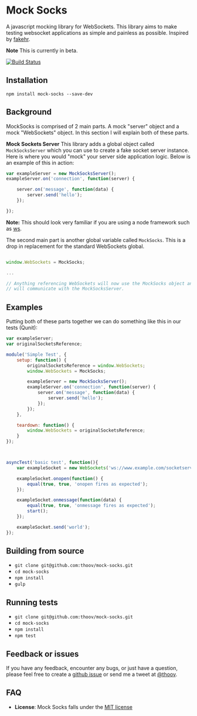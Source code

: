 # Mock Socks

A javascript mocking library for WebSockets. This library aims to make testing websocket applications as simple and
painless as possible. Inspired by [fakehr](https://github.com/trek/fakehr).

**Note** This is currently in beta.

[![Build Status](https://travis-ci.org/thoov/mock-socks.svg?branch=master)](https://travis-ci.org/thoov/mock-socks)

## Installation

`npm install mock-socks --save-dev`

## Background

MockSocks is comprised of 2 main parts. A mock "server" object and a mock "WebSockets" object. In this section
I will explain both of these parts.

**Mock Sockets Server**
This library adds a global object called `MockSocksServer` which you can use to create a fake socket server instance. Here
is where you would "mock" your server side application logic. Below is an example of this in action:

```js
var exampleServer = new MockSocksServer();
exampleServer.on('connection', function(server) {

    server.on('message', function(data) {
        server.send('hello');
    });

});
```

**Note:** This should look very familiar if you are using a node framework such as [ws](https://github.com/einaros/ws).

The second main part is another global variable called `MockSocks`. This is a drop in replacement for the standard WebSockets
global.

```js

window.WebSockets = MockSocks;

...

// Anything referencing WebSockets will now use the MockSocks object and
// will communicate with the MockSocksServer.

```

## Examples

Putting both of these parts together we can do something like this in our tests (Qunit):

```js
var exampleServer;
var originalSocketsReference;

module('Simple Test', {
    setup: function() {
        originalSocketsReference = window.WebSockets;
        window.WebSockets = MockSocks;

        exampleServer = new MockSocksServer();
        exampleServer.on('connection', function(server) {
            server.on('message', function(data) {
                server.send('hello');
            });
        });
    },

    teardown: function() {
        window.WebSockets = originalSocketsReference;
    }
});



asyncTest('basic test', function(){
    var exampleSocket = new WebSockets('ws://www.example.com/socketserver');

    exampleSocket.onopen(function() {
        equal(true, true, 'onopen fires as expected');
    });

    exampleSocket.onmessage(function(data) {
        equal(true, true, 'onmessage fires as expected');
        start();
    });

    exampleSocket.send('world');
});
```

## Building from source

* `git clone git@github.com:thoov/mock-socks.git`
* `cd mock-socks`
* `npm install`
* `gulp`

## Running tests

* `git clone git@github.com:thoov/mock-socks.git`
* `cd mock-socks`
* `npm install`
* `npm test`

## Feedback or issues

If you have any feedback, encounter any bugs, or just have a question, please feel free to create a [github issue](https://github.com/thoov/mock-socks/issues/new) or send me a tweet at [@thoov](https://twitter.com/thoov).

## FAQ

* **License**: Mock Socks falls under the [MIT license](https://github.com/thoov/mock-socks/blob/master/LICENSE.txt)
